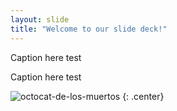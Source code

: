 ```yaml
---
layout: slide
title: "Welcome to our slide deck!"
---
```


Caption here test


Caption here test

![octocat-de-los-muertos](https://octodex.github.com/images/octocat-de-los-muertos.jpg)
{: .center}

